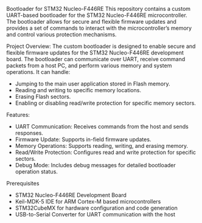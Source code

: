 Bootloader for STM32 Nucleo-F446RE
This repository contains a custom UART-based bootloader for the STM32 Nucleo-F446RE microcontroller. The bootloader allows for secure and flexible firmware updates and provides a set of commands to interact with the microcontroller’s memory and control various protection mechanisms.

Project Overview:
The custom bootloader is designed to enable secure and flexible firmware updates for the STM32 Nucleo-F446RE development board. The bootloader can communicate over UART, receive command packets from a host PC, and perform various memory and system operations. It can handle:
- Jumping to the main user application stored in Flash memory.
- Reading and writing to specific memory locations.
- Erasing Flash sectors.
- Enabling or disabling read/write protection for specific memory sectors.

Features: 
- UART Communication: Receives commands from the host and sends responses.
- Firmware Update: Supports in-field firmware updates.
- Memory Operations: Supports reading, writing, and erasing memory.
- Read/Write Protection: Configures read and write protection for specific sectors.
- Debug Mode: Includes debug messages for detailed bootloader operation status.

Prerequisites
- STM32 Nucleo-F446RE Development Board
- Keil-MDK-5 IDE for ARM Cortex-M based microcontrollers
- STM32CubeMX for hardware configuration and code generation
- USB-to-Serial Converter for UART communication with the host
